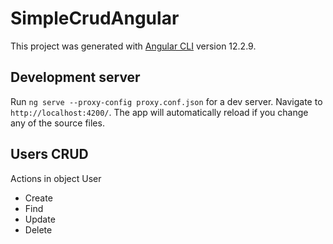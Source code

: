 # SimpleCrudAngular

This project was generated with [Angular CLI](https://github.com/angular/angular-cli) version 12.2.9.

## Development server

Run `ng serve --proxy-config proxy.conf.json` for a dev server. Navigate to `http://localhost:4200/`. The app will automatically reload if you change any of the source files.

## Users CRUD 

Actions in object User
* Create
* Find
* Update
* Delete

